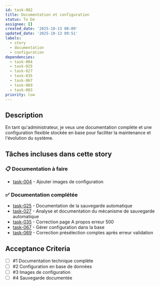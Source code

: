 ```yaml
---
id: task-082
title: Documentation et configuration
status: To Do
assignee: []
created_date: '2025-10-13 08:09'
updated_date: '2025-10-13 09:51'
labels:
  - story
  - documentation
  - configuration
dependencies:
  - task-004
  - task-025
  - task-027
  - task-035
  - task-067
  - task-069
  - task-083
priority: low
---
```


## Description

<!-- SECTION:DESCRIPTION:BEGIN -->
En tant qu'administrateur, je veux une documentation complète et une configuration flexible stockée en base pour faciliter la maintenance et l'évolution du système.

## Tâches incluses dans cette story

### 📋 Documentation à faire
- [task-004](task-004) - Ajouter images de configuration

### ✅ Documentation complétée
- [task-025](task-025) - Documentation de la sauvegarde automatique
- [task-027](task-027) - Analyse et documentation du mécanisme de sauvegarde automatique
- [task-035](task-035) - Correction page A propos erreur 500
- [task-067](task-067) - Gérer configuration dans la base
- [task-069](task-069) - Correction présélection comptes après erreur validation
<!-- SECTION:DESCRIPTION:END -->

## Acceptance Criteria
<!-- AC:BEGIN -->
- [ ] #1 Documentation technique complète
- [ ] #2 Configuration en base de données
- [ ] #3 Images de configuration
- [ ] #4 Sauvegarde documentée
<!-- AC:END -->
